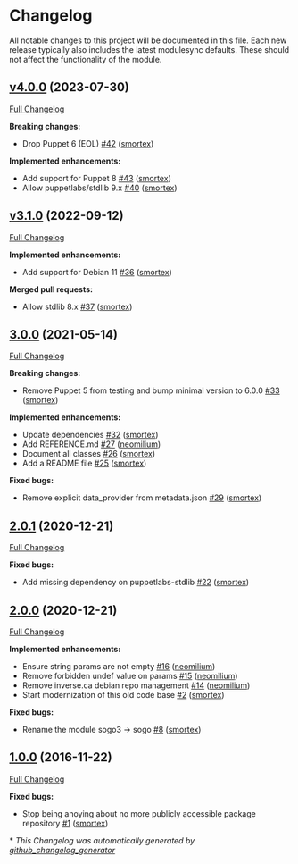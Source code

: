 # Changelog

All notable changes to this project will be documented in this file.
Each new release typically also includes the latest modulesync defaults.
These should not affect the functionality of the module.

## [v4.0.0](https://github.com/opus-codium/puppet-sogo/tree/v4.0.0) (2023-07-30)

[Full Changelog](https://github.com/opus-codium/puppet-sogo/compare/v3.1.0...v4.0.0)

**Breaking changes:**

- Drop Puppet 6 \(EOL\) [\#42](https://github.com/opus-codium/puppet-sogo/pull/42) ([smortex](https://github.com/smortex))

**Implemented enhancements:**

- Add support for Puppet 8 [\#43](https://github.com/opus-codium/puppet-sogo/pull/43) ([smortex](https://github.com/smortex))
- Allow puppetlabs/stdlib 9.x [\#40](https://github.com/opus-codium/puppet-sogo/pull/40) ([smortex](https://github.com/smortex))

## [v3.1.0](https://github.com/opus-codium/puppet-sogo/tree/v3.1.0) (2022-09-12)

[Full Changelog](https://github.com/opus-codium/puppet-sogo/compare/3.0.0...v3.1.0)

**Implemented enhancements:**

- Add support for Debian 11 [\#36](https://github.com/opus-codium/puppet-sogo/pull/36) ([smortex](https://github.com/smortex))

**Merged pull requests:**

- Allow stdlib 8.x [\#37](https://github.com/opus-codium/puppet-sogo/pull/37) ([smortex](https://github.com/smortex))

## [3.0.0](https://github.com/opus-codium/puppet-sogo/tree/3.0.0) (2021-05-14)

[Full Changelog](https://github.com/opus-codium/puppet-sogo/compare/2.0.1...3.0.0)

**Breaking changes:**

- Remove Puppet 5 from testing and bump minimal version to 6.0.0 [\#33](https://github.com/opus-codium/puppet-sogo/pull/33) ([smortex](https://github.com/smortex))

**Implemented enhancements:**

- Update dependencies [\#32](https://github.com/opus-codium/puppet-sogo/pull/32) ([smortex](https://github.com/smortex))
- Add REFERENCE.md [\#27](https://github.com/opus-codium/puppet-sogo/pull/27) ([neomilium](https://github.com/neomilium))
- Document all classes [\#26](https://github.com/opus-codium/puppet-sogo/pull/26) ([smortex](https://github.com/smortex))
- Add a README file [\#25](https://github.com/opus-codium/puppet-sogo/pull/25) ([smortex](https://github.com/smortex))

**Fixed bugs:**

- Remove explicit data\_provider from metadata.json [\#29](https://github.com/opus-codium/puppet-sogo/pull/29) ([smortex](https://github.com/smortex))

## [2.0.1](https://github.com/opus-codium/puppet-sogo/tree/2.0.1) (2020-12-21)

[Full Changelog](https://github.com/opus-codium/puppet-sogo/compare/2.0.0...2.0.1)

**Fixed bugs:**

- Add missing dependency on puppetlabs-stdlib [\#22](https://github.com/opus-codium/puppet-sogo/pull/22) ([smortex](https://github.com/smortex))

## [2.0.0](https://github.com/opus-codium/puppet-sogo/tree/2.0.0) (2020-12-21)

[Full Changelog](https://github.com/opus-codium/puppet-sogo/compare/1.0.0...2.0.0)

**Implemented enhancements:**

- Ensure string params are not empty [\#16](https://github.com/opus-codium/puppet-sogo/pull/16) ([neomilium](https://github.com/neomilium))
- Remove forbidden undef value on params [\#15](https://github.com/opus-codium/puppet-sogo/pull/15) ([neomilium](https://github.com/neomilium))
- Remove inverse.ca debian repo management [\#14](https://github.com/opus-codium/puppet-sogo/pull/14) ([neomilium](https://github.com/neomilium))
- Start modernization of this old code base [\#2](https://github.com/opus-codium/puppet-sogo/pull/2) ([smortex](https://github.com/smortex))

**Fixed bugs:**

- Rename the module sogo3 -\> sogo [\#8](https://github.com/opus-codium/puppet-sogo/pull/8) ([smortex](https://github.com/smortex))

## [1.0.0](https://github.com/opus-codium/puppet-sogo/tree/1.0.0) (2016-11-22)

[Full Changelog](https://github.com/opus-codium/puppet-sogo/compare/ad4f103e09959eb9e4a35aae7f36f672fd0f36ec...1.0.0)

**Fixed bugs:**

- Stop being anoying about no more publicly accessible package repository [\#1](https://github.com/opus-codium/puppet-sogo/pull/1) ([smortex](https://github.com/smortex))



\* *This Changelog was automatically generated by [github_changelog_generator](https://github.com/github-changelog-generator/github-changelog-generator)*

